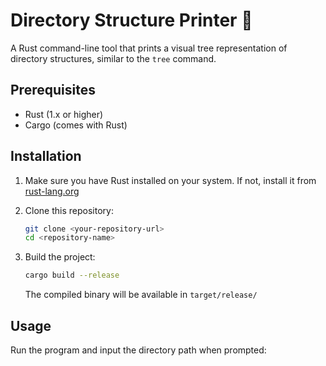 # Directory Structure Printer 🌳

A Rust command-line tool that prints a visual tree representation of directory structures, similar to the `tree` command.

## Prerequisites

- Rust (1.x or higher)
- Cargo (comes with Rust)

## Installation

1. Make sure you have Rust installed on your system. If not, install it from [rust-lang.org](https://www.rust-lang.org/tools/install)

2. Clone this repository:
   ```bash
   git clone <your-repository-url>
   cd <repository-name>
   ```

3. Build the project:
   ```bash
   cargo build --release
   ```

   The compiled binary will be available in `target/release/`

##  Usage

Run the program and input the directory path when prompted:
